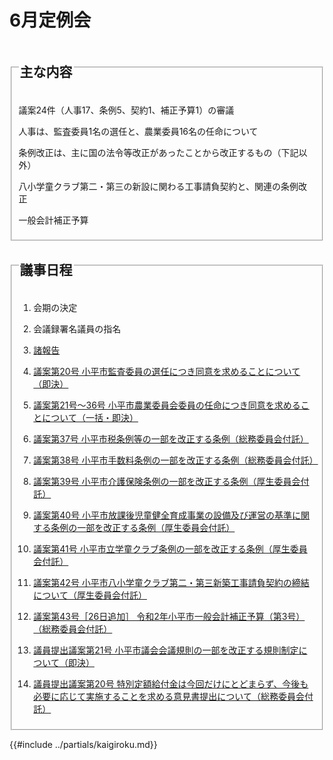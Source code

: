 # 6月定例会

<fieldset class="summary">
  <legend>
    <h2 class="summary">主な内容</h2>
  </legend>
  <p class="summary"><i class="fa fa-play" aria-hidden="true"></i> 議案24件（人事17、条例5、契約1、補正予算1）の審議</p>
  <p class="summary"><i class="fa fa-play" aria-hidden="true"></i> 人事は、監査委員1名の選任と、農業委員16名の任命について</p>
  <p class="summary"><i class="fa fa-play" aria-hidden="true"></i> 条例改正は、主に国の法令等改正があったことから改正するもの（下記以外）</p>
  <p class="summary"><i class="fa fa-play" aria-hidden="true"></i> 八小学童クラブ第二・第三の新設に関わる工事請負契約と、関連の条例改正</p>
  <p class="summary"><i class="fa fa-play alert" aria-hidden="true"></i> <span class="highlight alert">一般会計補正予算</span<</p>
</fieldset>

<fieldset class="nittei">
  <legend>
    <h2> 議事日程 </h2>
  </legend>

1. 会期の決定

1. 会議録署名議員の指名

1. [諸報告](./syohokoku.md)

1. [議案第20号 小平市監査委員の選任につき同意を求めることについて（即決）](./gian-20.md)

1. [議案第21号～36号 小平市農業委員会委員の任命につき同意を求めることについて（一括・即決）](./gian-21_36.md)

1. [議案第37号 小平市税条例等の一部を改正する条例（総務委員会付託）](./gian-37.md)

1. [議案第38号 小平市手数料条例の一部を改正する条例（総務委員会付託）](./gian-38.md)

1. [議案第39号 小平市介護保険条例の一部を改正する条例（厚生委員会付託）](./gian-39.md)

1. [議案第40号 小平市放課後児童健全育成事業の設備及び運営の基準に関する条例の一部を改正する条例（厚生委員会付託）](./gian-40.md)

1. [議案第41号 小平市立学童クラブ条例の一部を改正する条例（厚生委員会付託）](./gian-41.md)

1. [議案第42号 小平市八小学童クラブ第二・第三新築工事請負契約の締結について（厚生委員会付託）](./gian-42.md)

1. [議案第43号［26日追加］ 令和2年小平市一般会計補正予算（第3号）（総務委員会付託）](./gian-42.md)

1. [議員提出議案第21号 小平市議会会議規則の一部を改正する規則制定について（即決）](./giin-gian-21.md)

1. [議員提出議案第20号 特別定額給付金は今回だけにとどまらず、今後も必要に応じて実施することを求める意見書提出について（総務委員会付託）](./giin-gian-20.md)

</fieldset>


{{#include ../partials/kaigiroku.md}}

